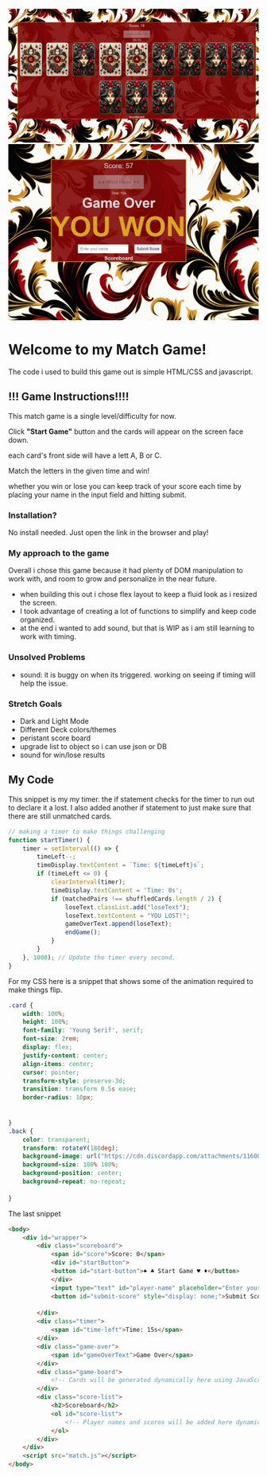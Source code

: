 ![matching the cards](image-1.png)
![win results](image.png)

# Welcome to my Match Game!
The code i used to build this game out is simple HTML/CSS and javascript. 

## !!! Game Instructions!!!!
This match game is a single level/difficulty for now. 

Click **"Start Game"** button and the cards will appear on the screen face down.

each card's front side will have a lett A, B or C. 

Match the letters in the given time and win!

whether you win or lose you can keep track of your score each time by placing your name in the input field and hitting submit. 

### Installation?
No install needed. Just open the link in the browser and play!

### My approach to the game
Overall i chose this game because it had plenty of DOM manipulation to work with, and room to grow and personalize in the near future.

- when building this out i chose flex layout to keep a fluid look as i resized the screen.
- I took advantage of creating a lot of functions to simplify and keep code organized.
- at the end i wanted to add sound, but that is WIP as i am still learning to work with timing.

### Unsolved Problems
- sound: it is buggy on when its triggered. working on seeing if timing will help the issue.

### Stretch Goals
- Dark and Light Mode
- Different Deck colors/themes
- peristant score board
- upgrade list to object so i can use json or DB
- sound for win/lose results


 ## My Code
This snippet is my my timer. the if statement checks for the timer to run out to declare it a lost. I also added another if statement to just make sure that there are still unmatched cards. 

```javascript
// making a timer to make things challenging
function startTimer() {
    timer = setInterval(() => {
        timeLeft--;
        timeDisplay.textContent = `Time: ${timeLeft}s`;
        if (timeLeft <= 0) {
            clearInterval(timer);
            timeDisplay.textContent = 'Time: 0s';
            if (matchedPairs !== shuffledCards.length / 2) {
                loseText.classList.add("loseText");
                loseText.textContent = "YOU LOST!";
                gameOverText.append(loseText);
                endGame();
            }
        }
    }, 1000); // Update the timer every second.
}
```

For my CSS here is a snippet that shows some of the animation required to make things flip. 

```CSS
.card {
    width: 100%;
    height: 100%;
    font-family: 'Young Serif', serif;
    font-size: 2rem;
    display: flex;
    justify-content: center;
    align-items: center;
    cursor: pointer;
    transform-style: preserve-3d;
    transition: transform 0.5s ease;
    border-radius: 10px;


}
.back {
    color: transparent;
    transform: rotateY(180deg);
    background-image: url("https://cdn.discordapp.com/attachments/1160026509638111263/1160131536901914665/cardPNG.png?ex=65338bb0&is=652116b0&hm=7c9ce9caccedd2bfb4c6d1f4da5e132599861eceee91b03fa4363fcde2ee5c73&");
    background-size: 100% 100%;
    background-position: center;
    background-repeat: no-repeat;

}
```

The last snippet 

```HTML
<body>
    <div id="wrapper">
        <div class="scoreboard">
            <span id="score">Score: 0</span>
            <div id="startButton">
            <button id="start-button">♠️ ♣️ Start Game ♥️ ♦️</button>
            </div>
            <input type="text" id="player-name" placeholder="Enter your name" style="display: none;">
            <button id="submit-score" style="display: none;">Submit Score</button>

        </div>
        <div class="timer">
            <span id="time-left">Time: 15s</span>
        </div>
        <div class="game-over">
            <span id="gameOverText">Game Over</span>
        </div>
        <div class="game-board">
            <!-- Cards will be generated dynamically here using JavaScript -->
        </div>
        <div class="score-list">
            <h2>Scoreboard</h2>
            <ol id="score-list">
                <!-- Player names and scores will be added here dynamically -->
            </ol>
        </div>
    </div>
    <script src="match.js"></script>
</body>
```
